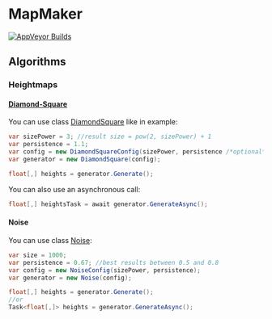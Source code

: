 # MapMaker

[![AppVeyor Builds](https://ci.appveyor.com/api/projects/status/github/a1essandro/MapMaker?branch=master&svg=true)](https://ci.appveyor.com/project/a1essandro/MapMaker/build/artifacts)

## Algorithms

### Heightmaps

#### [Diamond-Square](https://en.wikipedia.org/wiki/Diamond-square_algorithm)

You can use class [DiamondSquare](Generators/DiamondSquare.cs) like in example:
```cs
var sizePower = 3; //result size = pow(2, sizePower) + 1
var persistence = 1.1;
var config = new DiamondSquareConfig(sizePower, persistence /*optional*/);
var generator = new DiamondSquare(config);

float[,] heights = generator.Generate();
```

You can also use an asynchronous call:

```cs
float[,] heightsTask = await generator.GenerateAsync();
```


#### Noise
You can use class [Noise](Generators/Noise.cs):

```cs
var size = 1000;
var persistence = 0.67; //best results between 0.5 and 0.8
var config = new NoiseConfig(sizePower, persistence);
var generator = new Noise(config);

float[,] heights = generator.Generate();
//or
Task<float[,]> heights = generator.GenerateAsync();
```